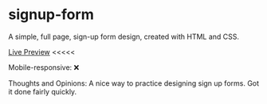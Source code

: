# signup-form
A simple, full page, sign-up form design, created with HTML and CSS. 

[Live Preview](https://emmahare.github.io/signup-form/)  <<<<<

Mobile-responsive: ❌

Thoughts and Opinions: A nice way to practice designing sign up forms. Got it done fairly quickly.
